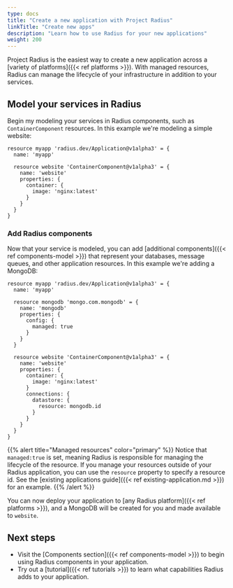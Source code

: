 ```yaml
---
type: docs
title: "Create a new application with Project Radius"
linkTitle: "Create new apps"
description: "Learn how to use Radius for your new applications"
weight: 200
---
```


Project Radius is the easiest way to create a new application across a [variety of platforms]({{< ref platforms >}}). With managed resources, Radius can manage the lifecycle of your infrastructure in addition to your services.

## Model your services in Radius

Begin my modeling your services in Radius components, such as `ContainerComponent` resources. In this example we're modeling a simple website:

```bicep
resource myapp 'radius.dev/Application@v1alpha3' = {
  name: 'myapp'

  resource website 'ContainerComponent@v1alpha3' = {
    name: 'website'
    properties: {
      container: {
        image: 'nginx:latest'
      }
    }
  }
}
```

### Add Radius components

Now that your service is modeled, you can add [additional components]({{< ref components-model >}}) that represent your databases, message queues, and other application resources. In this example we're adding a MongoDB:

```bicep
resource myapp 'radius.dev/Application@v1alpha3' = {
  name: 'myapp'

  resource mongodb 'mongo.com.mongodb' = {
    name: 'mongodb'
    properties: {
      config: {
        managed: true
      }
    }
  }

  resource website 'ContainerComponent@v1alpha3' = {
    name: 'website'
    properties: {
      container: {
        image: 'nginx:latest'
      }
      connections: {
        datastore: {
          resource: mongodb.id
        }
      }
    }
  }
}
```

{{% alert title="Managed resources" color="primary" %}}
Notice that `managed:true` is set, meaning Radius is responsible for managing the lifecycle of the resource. If you manage your resources outside of your Radius application, you can use the `resource` property to specify a resource id. See the [existing applications guide]({{< ref existing-application.md >}}) for an example.
{{% /alert %}}

You can now deploy your application to [any Radius platform]({{< ref platforms >}}), and a MongoDB will be created for you and made available to `website`.

## Next steps

- Visit the [Components section]({{< ref components-model >}}) to begin using Radius components in your application.
- Try out a [tutorial]({{< ref tutorials >}}) to learn what capabilities Radius adds to your application.